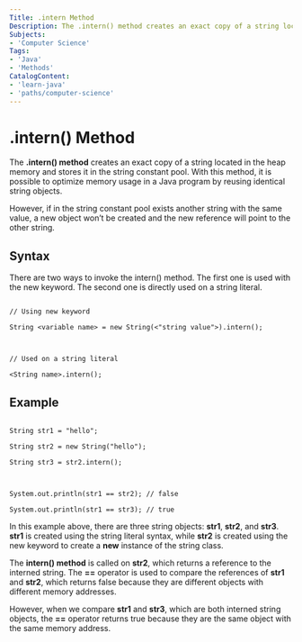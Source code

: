 ```yaml
---
Title: .intern Method
Description: The .intern() method creates an exact copy of a string located in the heap memory and stores it in the string constant pool.
Subjects:
- 'Computer Science'
Tags: 
- 'Java'
- 'Methods'
CatalogContent: 
- 'learn-java'
- 'paths/computer-science'
---
```



# .intern() Method

The **.intern() method** creates an exact copy of a string located in the heap memory and stores it in the string constant pool. With this method, it is possible to optimize memory usage in a Java program by reusing identical string objects.

However, if in the string constant pool exists another string with the same value, a new object won’t be created and the new reference will point to the other string.
 

## **Syntax**

There are two ways to invoke the intern() method. The first one is used with the new keyword. The second one is directly used on a string literal.

  


```pseudo

// Using new keyword

String <variable name> = new String(<"string value">).intern();

  

// Used on a string literal

<String name>.intern();

```

  

## **Example**

  

```example

String str1 = "hello";

String str2 = new String("hello");

String str3 = str2.intern();

  

System.out.println(str1 == str2); // false

System.out.println(str1 == str3); // true

```
  

In this example above, there are three string objects: **str1**, **str2**, and **str3**. **str1** is created using the string literal syntax, while **str2** is created using the new keyword to create a **new** instance of the string class.

The **intern() method** is called on **str2**, which returns a reference to the interned string. The **==** operator is used to compare the references of **str1** and **str2**, which returns false because they are different objects with different memory addresses.

However, when we compare **str1** and **str3**, which are both interned string objects, the **==** operator returns true because they are the same object with the same memory address.

